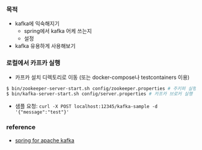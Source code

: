 ### 목적
- kafka에 익숙해지기
  - spring에서 kafka 어케 쓰는지
  - 설정
- kafka 유용하게 사용해보기


### 로컬에서 카프카 실행
- 카프카 설치 디렉토리로 이동 (또는 docker-compose나 testcontainers 이용)
```bash
$ bin/zookeeper-server-start.sh config/zookeeper.properties # 주키퍼 실행
$ bin/kafka-server-start.sh config/server.properties # 카프카 브로커 실행
```

- 샘플 요청: `curl -X POST localhost:12345/kafka-sample -d '{"message":"test"}'`


### reference
- [spring for apache kafka](https://docs.spring.io/spring-kafka/reference/html/#preface)
